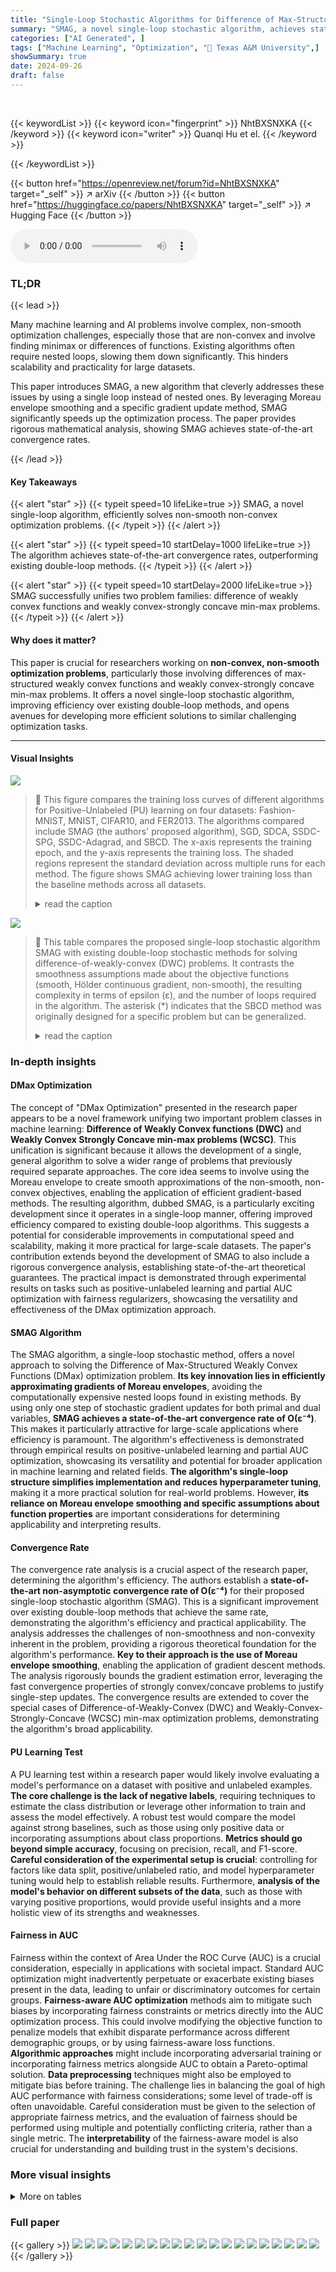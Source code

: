 ```yaml
---
title: "Single-Loop Stochastic Algorithms for Difference of Max-Structured Weakly Convex Functions"
summary: "SMAG, a novel single-loop stochastic algorithm, achieves state-of-the-art convergence for solving non-smooth non-convex optimization problems involving differences of max-structured weakly convex func..."
categories: ["AI Generated", ]
tags: ["Machine Learning", "Optimization", "🏢 Texas A&M University",]
showSummary: true
date: 2024-09-26
draft: false
---
```


<br>

{{< keywordList >}}
{{< keyword icon="fingerprint" >}} NhtBXSNXKA {{< /keyword >}}
{{< keyword icon="writer" >}} Quanqi Hu et el. {{< /keyword >}}
 
{{< /keywordList >}}

{{< button href="https://openreview.net/forum?id=NhtBXSNXKA" target="_self" >}}
↗ arXiv
{{< /button >}}
{{< button href="https://huggingface.co/papers/NhtBXSNXKA" target="_self" >}}
↗ Hugging Face
{{< /button >}}



<audio controls>
    <source src="https://ai-paper-reviewer.com/NhtBXSNXKA/podcast.wav" type="audio/wav">
    Your browser does not support the audio element.
</audio>


### TL;DR


{{< lead >}}

Many machine learning and AI problems involve complex, non-smooth optimization challenges, especially those that are non-convex and involve finding minimax or differences of functions. Existing algorithms often require nested loops, slowing them down significantly.  This hinders scalability and practicality for large datasets.

This paper introduces SMAG, a new algorithm that cleverly addresses these issues by using a single loop instead of nested ones. By leveraging Moreau envelope smoothing and a specific gradient update method, SMAG significantly speeds up the optimization process.  The paper provides rigorous mathematical analysis, showing SMAG achieves state-of-the-art convergence rates.

{{< /lead >}}


#### Key Takeaways

{{< alert "star" >}}
{{< typeit speed=10 lifeLike=true >}} SMAG, a novel single-loop algorithm, efficiently solves non-smooth non-convex optimization problems. {{< /typeit >}}
{{< /alert >}}

{{< alert "star" >}}
{{< typeit speed=10 startDelay=1000 lifeLike=true >}} The algorithm achieves state-of-the-art convergence rates, outperforming existing double-loop methods. {{< /typeit >}}
{{< /alert >}}

{{< alert "star" >}}
{{< typeit speed=10 startDelay=2000 lifeLike=true >}} SMAG successfully unifies two problem families: difference of weakly convex functions and weakly convex-strongly concave min-max problems. {{< /typeit >}}
{{< /alert >}}

#### Why does it matter?
This paper is crucial for researchers working on **non-convex, non-smooth optimization problems**, particularly those involving differences of max-structured weakly convex functions and weakly convex-strongly concave min-max problems.  It offers a novel single-loop stochastic algorithm, improving efficiency over existing double-loop methods, and opens avenues for developing more efficient solutions to similar challenging optimization tasks.

------
#### Visual Insights



![](https://ai-paper-reviewer.com/NhtBXSNXKA/figures_8_1.jpg)

> 🔼 This figure compares the training loss curves of different algorithms for Positive-Unlabeled (PU) learning on four datasets: Fashion-MNIST, MNIST, CIFAR10, and FER2013.  The algorithms compared include SMAG (the authors' proposed algorithm), SGD, SDCA, SSDC-SPG, SSDC-Adagrad, and SBCD.  The x-axis represents the training epoch, and the y-axis represents the training loss. The shaded regions represent the standard deviation across multiple runs for each method.  The figure shows SMAG achieving lower training loss than the baseline methods across all datasets.
> <details>
> <summary>read the caption</summary>
> Figure 1: Training Curves of PU Learning
> </details>





![](https://ai-paper-reviewer.com/NhtBXSNXKA/tables_1_1.jpg)

> 🔼 This table compares the proposed single-loop stochastic algorithm SMAG with existing double-loop stochastic methods for solving difference-of-weakly-convex (DWC) problems.  It contrasts the smoothness assumptions made about the objective functions (smooth, Hölder continuous gradient, non-smooth), the resulting complexity in terms of epsilon (ε), and the number of loops required in the algorithm. The asterisk (*) indicates that the SBCD method was originally designed for a specific problem but can be generalized.
> <details>
> <summary>read the caption</summary>
> Table 1: Comparison with existing stochastic methods for solving DWC problems with non-asymptotic convergence guarantee. * The method SBCD is designed to solve a problem in the form of minx{miny $(x, y) – minz f(x, z)} with a specific formulation of 4 and 4. However, the method and analysis can be generalized to solving non-smooth DWC problems.
> </details>





### In-depth insights


#### DMax Optimization
The concept of "DMax Optimization" presented in the research paper appears to be a novel framework unifying two important problem classes in machine learning: **Difference of Weakly Convex functions (DWC)** and **Weakly Convex Strongly Concave min-max problems (WCSC)**.  This unification is significant because it allows the development of a single, general algorithm to solve a wider range of problems that previously required separate approaches. The core idea seems to involve using the Moreau envelope to create smooth approximations of the non-smooth, non-convex objectives, enabling the application of efficient gradient-based methods. The resulting algorithm, dubbed SMAG, is a particularly exciting development since it operates in a single-loop manner, offering improved efficiency compared to existing double-loop algorithms. This suggests a potential for considerable improvements in computational speed and scalability, making it more practical for large-scale datasets. The paper's contribution extends beyond the development of SMAG to also include a rigorous convergence analysis, establishing state-of-the-art theoretical guarantees. The practical impact is demonstrated through experimental results on tasks such as positive-unlabeled learning and partial AUC optimization with fairness regularizers, showcasing the versatility and effectiveness of the DMax optimization approach.

#### SMAG Algorithm
The SMAG algorithm, a single-loop stochastic method, offers a novel approach to solving the Difference of Max-Structured Weakly Convex Functions (DMax) optimization problem.  **Its key innovation lies in efficiently approximating gradients of Moreau envelopes**, avoiding the computationally expensive nested loops found in existing methods. By using only one step of stochastic gradient updates for both primal and dual variables, **SMAG achieves a state-of-the-art convergence rate of O(ε⁻⁴)**. This makes it particularly attractive for large-scale applications where efficiency is paramount.  The algorithm's effectiveness is demonstrated through empirical results on positive-unlabeled learning and partial AUC optimization, showcasing its versatility and potential for broader application in machine learning and related fields.  **The algorithm's single-loop structure simplifies implementation and reduces hyperparameter tuning**, making it a more practical solution for real-world problems.  However, **its reliance on Moreau envelope smoothing and specific assumptions about function properties** are important considerations for determining applicability and interpreting results.

#### Convergence Rate
The convergence rate analysis is a crucial aspect of the research paper, determining the algorithm's efficiency.  The authors establish a **state-of-the-art non-asymptotic convergence rate of O(ε⁻⁴)** for their proposed single-loop stochastic algorithm (SMAG). This is a significant improvement over existing double-loop methods that achieve the same rate, demonstrating the algorithm's efficiency and practical applicability. The analysis addresses the challenges of non-smoothness and non-convexity inherent in the problem, providing a rigorous theoretical foundation for the algorithm's performance.  **Key to their approach is the use of Moreau envelope smoothing**, enabling the application of gradient descent methods. The analysis rigorously bounds the gradient estimation error, leveraging the fast convergence properties of strongly convex/concave problems to justify single-step updates. The convergence results are extended to cover the special cases of Difference-of-Weakly-Convex (DWC) and Weakly-Convex-Strongly-Concave (WCSC) min-max optimization problems, demonstrating the algorithm's broad applicability.

#### PU Learning Test
A PU learning test within a research paper would likely involve evaluating a model's performance on a dataset with positive and unlabeled examples.  **The core challenge is the lack of negative labels**, requiring techniques to estimate the class distribution or leverage other information to train and assess the model effectively.  A robust test would compare the model against strong baselines, such as those using only positive data or incorporating assumptions about class proportions. **Metrics should go beyond simple accuracy**, focusing on precision, recall, and F1-score. **Careful consideration of the experimental setup is crucial**: controlling for factors like data split, positive/unlabeled ratio, and model hyperparameter tuning would help to establish reliable results.  Furthermore,  **analysis of the model's behavior on different subsets of the data**, such as those with varying positive proportions, would provide useful insights and a more holistic view of its strengths and weaknesses.

#### Fairness in AUC
Fairness within the context of Area Under the ROC Curve (AUC) is a crucial consideration, especially in applications with societal impact.  Standard AUC optimization might inadvertently perpetuate or exacerbate existing biases present in the data, leading to unfair or discriminatory outcomes for certain groups. **Fairness-aware AUC optimization** methods aim to mitigate such biases by incorporating fairness constraints or metrics directly into the AUC optimization process. This could involve modifying the objective function to penalize models that exhibit disparate performance across different demographic groups, or by using fairness-aware loss functions.  **Algorithmic approaches** might include incorporating adversarial training or incorporating fairness metrics alongside AUC to obtain a Pareto-optimal solution.  **Data preprocessing** techniques might also be employed to mitigate bias before training. The challenge lies in balancing the goal of high AUC performance with fairness considerations; some level of trade-off is often unavoidable.  Careful consideration must be given to the selection of appropriate fairness metrics, and the evaluation of fairness should be performed using multiple and potentially conflicting criteria, rather than a single metric. The **interpretability** of the fairness-aware model is also crucial for understanding and building trust in the system's decisions.


### More visual insights




<details>
<summary>More on tables
</summary>


![](https://ai-paper-reviewer.com/NhtBXSNXKA/tables_2_1.jpg)
> 🔼 This table compares different stochastic methods used to solve non-convex, non-smooth min-max problems.  It contrasts their smoothness assumptions, complexity, and number of loops (single vs. double).  The objective function's structure is also detailed (weakly-convex, strongly-concave, etc.).
> <details>
> <summary>read the caption</summary>
> Table 2: Comparison with existing stochastic methods for solving non-convex non-smooth min-max problems. The objective function is in the form of f(x,y) = f(x,y)-g(y)+h(x). NS and S stand for non-smooth and smooth respectively, and NSP means non-smooth and its proximal mapping is easily solved. WC, C stand for weakly-convex and convex respectively. WCSC stands for weakly-convex-strongly-concave, SSC stands for smooth and strongly concave and WCC means weakly-convex-concave. Note that Epoch-GDA and SMAG studies the general formulation (x, y) = f(x, y).
> </details>

![](https://ai-paper-reviewer.com/NhtBXSNXKA/tables_5_1.jpg)
> 🔼 This table compares the proposed single-loop stochastic algorithm SMAG with existing double-loop stochastic methods for solving Difference-of-Weakly-Convex (DWC) problems.  It highlights the smoothness assumptions on the component functions (φ, ψ), the complexity in terms of the convergence rate (O(ε^-k)), and the number of loops (single vs. double).  SMAG stands out for achieving a state-of-the-art rate with a single loop, unlike other methods that require nested loops.
> <details>
> <summary>read the caption</summary>
> Table 1: Comparison with existing stochastic methods for solving DWC problems with non-asymptotic convergence guarantee. * The method SBCD is designed to solve a problem in the form of min {min, φ(x, y) – minz f(x, z)} with a specific formulation of φ and ψ. However, the method and analysis can be generalized to solving non-smooth DWC problems.
> </details>

![](https://ai-paper-reviewer.com/NhtBXSNXKA/tables_9_1.jpg)
> 🔼 This table shows the fairness results on the CelebA test dataset for Attractive and Big Nose tasks.  The results are presented as mean ± standard deviation and calculated from 3 independent runs.  The best and second-best results are highlighted in bold and underlined, respectively. Due to space constraints, the results for Bags Under Eyes are included in the appendix.
> <details>
> <summary>read the caption</summary>
> Table 3: Mean ± std of fairness results on CelebA test dataset with Attractive and Big Nose task labels, and Male sensitive attribute. Results are reported on 3 independent runs. We use bold font to denote the best result and use underline to denote the second best. Results on Bags Under Eyes are included in the appendix due to limited space.
> </details>

![](https://ai-paper-reviewer.com/NhtBXSNXKA/tables_20_1.jpg)
> 🔼 This table presents the performance comparison of different methods on CelebA test dataset for fairness in binary classification tasks of Attractive and Big Nose.  The metrics used are pAUC (Partial Area Under the ROC Curve), EOD (Equalized Odds Difference), EOP (Equalized Opportunity), and DP (Demographic Parity).  Results are averaged over three independent runs, with the best result shown in bold and the second-best underlined.
> <details>
> <summary>read the caption</summary>
> Table 3: Mean ± std of fairness results on CelebA test dataset with Attractive and Big Nose task labels, and Male sensitive attribute. Results are reported on 3 independent runs. We use bold font to denote the best result and use underline to denote the second best. Results on Bags Under Eyes are included in the appendix due to limited space.
> </details>

</details>




### Full paper

{{< gallery >}}
<img src="https://ai-paper-reviewer.com/NhtBXSNXKA/1.png" class="grid-w50 md:grid-w33 xl:grid-w25" />
<img src="https://ai-paper-reviewer.com/NhtBXSNXKA/2.png" class="grid-w50 md:grid-w33 xl:grid-w25" />
<img src="https://ai-paper-reviewer.com/NhtBXSNXKA/3.png" class="grid-w50 md:grid-w33 xl:grid-w25" />
<img src="https://ai-paper-reviewer.com/NhtBXSNXKA/4.png" class="grid-w50 md:grid-w33 xl:grid-w25" />
<img src="https://ai-paper-reviewer.com/NhtBXSNXKA/5.png" class="grid-w50 md:grid-w33 xl:grid-w25" />
<img src="https://ai-paper-reviewer.com/NhtBXSNXKA/6.png" class="grid-w50 md:grid-w33 xl:grid-w25" />
<img src="https://ai-paper-reviewer.com/NhtBXSNXKA/7.png" class="grid-w50 md:grid-w33 xl:grid-w25" />
<img src="https://ai-paper-reviewer.com/NhtBXSNXKA/8.png" class="grid-w50 md:grid-w33 xl:grid-w25" />
<img src="https://ai-paper-reviewer.com/NhtBXSNXKA/9.png" class="grid-w50 md:grid-w33 xl:grid-w25" />
<img src="https://ai-paper-reviewer.com/NhtBXSNXKA/10.png" class="grid-w50 md:grid-w33 xl:grid-w25" />
<img src="https://ai-paper-reviewer.com/NhtBXSNXKA/11.png" class="grid-w50 md:grid-w33 xl:grid-w25" />
<img src="https://ai-paper-reviewer.com/NhtBXSNXKA/12.png" class="grid-w50 md:grid-w33 xl:grid-w25" />
<img src="https://ai-paper-reviewer.com/NhtBXSNXKA/13.png" class="grid-w50 md:grid-w33 xl:grid-w25" />
<img src="https://ai-paper-reviewer.com/NhtBXSNXKA/14.png" class="grid-w50 md:grid-w33 xl:grid-w25" />
<img src="https://ai-paper-reviewer.com/NhtBXSNXKA/15.png" class="grid-w50 md:grid-w33 xl:grid-w25" />
<img src="https://ai-paper-reviewer.com/NhtBXSNXKA/16.png" class="grid-w50 md:grid-w33 xl:grid-w25" />
<img src="https://ai-paper-reviewer.com/NhtBXSNXKA/17.png" class="grid-w50 md:grid-w33 xl:grid-w25" />
<img src="https://ai-paper-reviewer.com/NhtBXSNXKA/18.png" class="grid-w50 md:grid-w33 xl:grid-w25" />
<img src="https://ai-paper-reviewer.com/NhtBXSNXKA/19.png" class="grid-w50 md:grid-w33 xl:grid-w25" />
<img src="https://ai-paper-reviewer.com/NhtBXSNXKA/20.png" class="grid-w50 md:grid-w33 xl:grid-w25" />
{{< /gallery >}}